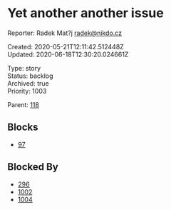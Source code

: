 # Yet another another issue

Reporter: Radek Mat?j <radek@nikdo.cz>  

Created: 2020-05-21T12:11:42.512448Z  
Updated: 2020-06-18T12:30:20.024661Z

Type: story  
Status: backlog  
Archived: true  
Priority: 1003

Parent: [118](118.md "Night tool tip")

## Blocks
- [97](97.md "Edit module name and description hi")

## Blocked By
- [296](296.md "Vertical header")
- [1002](1002.md "This is another subtask")
- [1004](1004.md "Should be hot")
